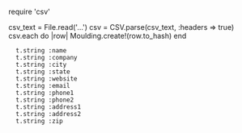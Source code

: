 require 'csv'

csv_text = File.read('...')
csv = CSV.parse(csv_text, :headers => true)
csv.each do |row|
  Moulding.create!(row.to_hash)
end



      t.string :name
      t.string :company
      t.string :city
      t.string :state
      t.string :website
      t.string :email
      t.string :phone1
      t.string :phone2
      t.string :address1
      t.string :address2
      t.string :zip